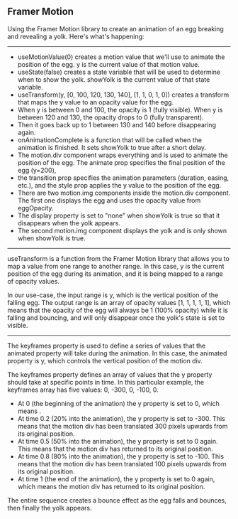 ## __Framer Motion__

Using the Framer Motion library to create an animation of an egg breaking and revealing a yolk. Here's what's happening:

__________________

- useMotionValue(0) creates a motion value that we'll use to animate the position of the egg. y is the current value of that motion value.
- useState(false) creates a state variable that will be used to determine when to show the yolk. showYolk is the current value of that state variable.
- useTransform(y, [0, 100, 120, 130, 140], [1, 1, 0, 1, 0]) creates a transform that maps the y value to an opacity value for the egg. 
- When y is between 0 and 100, the opacity is 1 (fully visible). When y is between 120 and 130, the opacity drops to 0 (fully transparent). 
- Then it goes back up to 1 between 130 and 140 before disappearing again.
- onAnimationComplete is a function that will be called when the animation is finished. It sets showYolk to true after a short delay.
- The motion.div component wraps everything and is used to animate the position of the egg. The animate prop specifies the final position of the egg (y=200), 
- the transition prop specifies the animation parameters (duration, easing, etc.), and the style prop applies the y value to the position of the egg.
- There are two motion.img components inside the motion.div component. The first one displays the egg and uses the opacity value from eggOpacity.
- The display property is set to "none" when showYolk is true so that it disappears when the yolk appears. 
- The second motion.img component displays the yolk and is only shown when showYolk is true.

__________________


useTransform is a function from the Framer Motion library that allows you to map a value from one range to another range. In this case, y is the current position of the egg during its animation, and it is being mapped to a range of opacity values.

In our use-case, the input range is y, which is the vertical position of the falling egg. The output range is an array of opacity values [1, 1, 1, 1, 1], which means that the opacity of the egg will always be 1 (100% opacity) while it is falling and bouncing, and will only disappear once the yolk's state is set to visible.

__________________


The keyframes property is used to define a series of values that the animated property will take during the animation. In this case, the animated property is y, which controls the vertical position of the motion div.

The keyframes property defines an array of values that the y property should take at specific points in time. In this particular example, the keyframes array has five values: 0, -300, 0, -100, 0.

- At 0 (the beginning of the animation) the y property is set to 0, which means .
- At time 0.2 (20% into the animation), the y property is set to -300. This means that the motion div has been translated 300 pixels upwards from its original position.
- At time 0.5 (50% into the animation), the y property is set to 0 again. This means that the motion div has returned to its original position.
- At time 0.8 (80% into the animation), the y property is set to -100. This means that the motion div has been translated 100 pixels upwards from its original position.
- At time 1 (the end of the animation), the y property is set to 0 again, which means the motion div has returned to its original position.

The entire sequence creates a bounce effect as the egg falls and bounces, then finally the yolk appears.